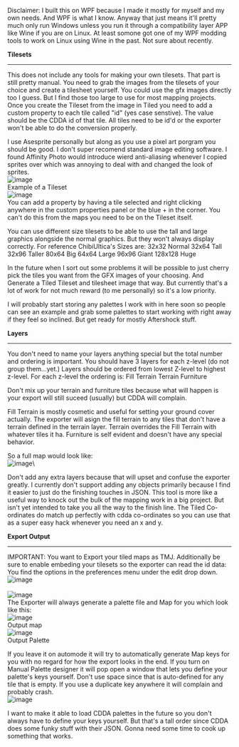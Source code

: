 Disclaimer: I built this on WPF because I made it mostly for myself and my own needs. And WPF is what I know. Anyway that just means it'll pretty much only run Windows unless you run it through a compatibility layer APP like Wine if you are on Linux.
At least somone got one of my WPF modding tools to work on Linux using Wine in the past. Not sure about recently.

**Tilesets**
***
This does not include any tools for making your own tilesets. That part is still pretty manual. You need to grab the images from the tilesets of your choice and create a tilesheet yourself. You could use the gfx images directly too I guess. But I find those too 
large to use for most mapping projects. Once you create the Tileset from the image in Tiled you need to add a custom property to each tile called "id" (yes case senstive). The value should be the CDDA id of that tile. All tiles need to be id'd or the exporter 
won't be able to do the conversion properly.

I use Asesprite personally but along as you use a pixel art porgram you should be good. I don't super recomend standard image editing software. I found Affinity Photo would introduce wierd anti-aliasing whenever I copied sprites over which was annoying to deal
with and changed the look of sprites.
\
![image](https://github.com/user-attachments/assets/17f59899-a95f-4f36-8c1c-31381781cfbe)\
Example of a Tileset
\
![image](https://github.com/user-attachments/assets/b7517674-30b3-4e43-9782-9279dea261a8)\
You can add a property by having a tile selected and right clicking anywhere in the custom properties panel or the blue + in the corner. You can't do this from the maps you need to be on the Tileset itself.

You can use different size tilesets to be able to use the tall and large graphics alongside the normal graphics. But they won't always display correctly.
For reference ChibiUltica's Sizes are:
32x32 Normal
32x64 Tall
32x96 Taller
80x64 Big
64x64 Large
96x96 Giant
128x128 Huge

In the future when I sort out some problems it will be possible to just cherry pick the tiles you want from the GFX images of your choosing. And Generate a Tiled Tileset and tilesheet image that way. But currently that's a lot of work for not much reward (to me
personally) so it's a low priority.

I will probably start storing any palettes I work with in here soon so people can see an example and grab some palettes to start working with right away if they feel so inclined. But get ready for mostly Aftershock stuff.

**Layers**
***
You don't need to name your layers anything special but the total number and ordering is important. You should have 3 layers for each z-level (do not group them...yet.) Layers should be ordered from lowest Z-level to highest z-level. For each z-level the ordering is:
Fill Terrain
Terrain
Furniture

Don't mix up your terrain and furniture tiles because what will happen is your export will still suceed (usually) but CDDA will complain.

Fill Terrain is mostly cosmetic and useful for setting your ground cover actually. The exporter will asign the fill terrain to any tiles that don't have a terrain defined in the terrain layer.
Terrain overrides the Fill Terrain with whatever tiles it ha.
Furniture is self evident and doesn't have any special behavior.

So a full map would look like:\
![image](https://github.com/user-attachments/assets/48e90380-9712-4f4e-95b4-dbc5ad76c40c)\

Don't add any extra layers because that will upset and confuse the exporter greatly. I currently don't support adding any objects primarily because I find it easier to just do the finishing touches in JSON. This tool is more like a useful way to knock out
the bulk of the mapping work in a big project. But isn't yet intended to take you all the way to the finish line. The Tiled Co-ordinates do match up perfectly with cdda co-ordinates so you can use that as a super easy hack whenever you need an x and y.

**Export Output**
***
IMPORTANT:
You want to Export your tiled maps as TMJ. Additionally be sure to enable embeding your tilesets so the exporter can read the id data:
You find the options in the preferences menu under the edit drop down.\
![image](https://github.com/user-attachments/assets/936b57a4-4620-455f-b8db-63417cbec59d)\
\
![image](https://github.com/user-attachments/assets/141755c1-f107-4049-a85a-d5a3213a143e)\
The Exporter will always generate a palette file and Map for you which look like this:\
![image](https://github.com/user-attachments/assets/307f8623-053c-487c-826d-64226415f131)\
Output map\
![image](https://github.com/user-attachments/assets/b370a227-baf8-4768-ad1c-0f3394fb5da2)\
Output Palette

If you leave it on automode it will try to automatically generate Map keys for you with no regard for how the export looks in the end. If you turn on Manual Palette designer it will pop open a window that lets you define your palette's keys yourself. Don't use
space since that is auto-defined for any tile that is empty. If you use a duplicate key anywhere it will complain and probably crash.
\
![image](https://github.com/user-attachments/assets/e147c2b2-b4ef-478a-b8af-0c3be89b74e4)

I want to make it able to load CDDA palettes in the future so you don't always have to define your keys yourself. But that's a tall order since CDDA does some funky stuff with their JSON. Gonna need some time to cook up something that works.
